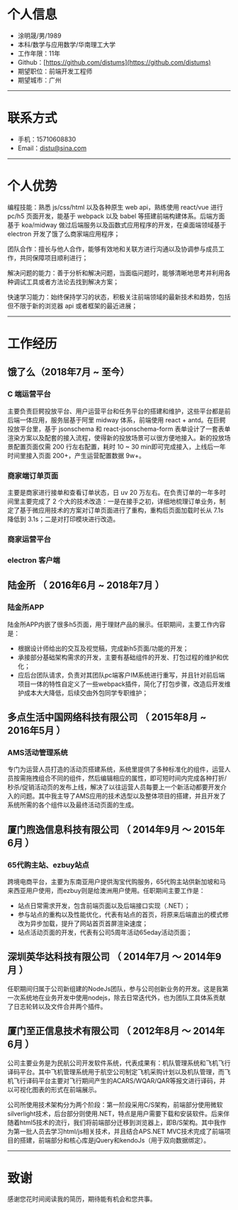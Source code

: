 # 个人信息

- 涂明晟/男/1989
- 本科/数学与应用数学/华南理工大学
- 工作年限：11年
- Github：[https://github.com/distums](https://github.com/distums)
- 期望职位：前端开发工程师
- 期望城市：广州

---

# 联系方式

- 手机：15710608830
- Email：[distu@sina.com](mailto:distu@sina.com)

---

# 个人优势

编程技能：熟悉 js/css/html 以及各种原生 web api，熟练使用 react/vue 进行 pc/h5 页面开发，能基于 webpack 以及 babel 等搭建前端构建体系。后端方面基于 koa/midway 做过后端服务以及函数式应用程序的开发，在桌面端领域基于 electron 开发了饿了么商家端应用程序；

团队合作：擅长与他人合作，能够有效地和关联方进行沟通以及协调参与成员工作，共同保障项目顺利进行；

解决问题的能力：善于分析和解决问题，当面临问题时，能够清晰地思考并利用各种调试工具或者方法论去找到解决方案；

快速学习能力：始终保持学习的状态，积极关注前端领域的最新技术和趋势，包括但不限于新的浏览器 api 或者框架的最近进展；

---

# 工作经历

## 饿了么（2018年7月 ~ 至今）

### C 端运营平台
主要负责巨鳄投放平台、用户运营平台和任务平台的搭建和维护，这些平台都是前后端一体应用，服务层基于阿里 midway 体系，前端使用 react + antd。在巨鳄投放平台里，基于 jsonschema 和 react-jsonschema-form 表单设计了一套表单渲染方案以及配套的接入流程，使得新的投放场景可以很方便地接入。新的投放场景配置页面仅需 200 行左右配置，耗时 10 ~ 30 min即可完成接入，上线后一年时间里接入页面 200+，产生运营配置数据 9w+。
### 商家端订单页面
主要是商家进行接单和查看订单状态，日 uv 20 万左右。在负责订单的一年多时间里主要完成了 2 个大的技术改造：一是在接手之初，详细地梳理订单业务，制定了基于微应用技术的方案对订单页面进行了重构，重构后页面加载时长从 7.1s 降低到 3.1s；二是对打印模块进行改造。
### 商家运营平台
### electron 客户端

## 陆金所 （ 2016年6月 ~ 2018年7月 ）

### 陆金所APP

陆金所APP内嵌了很多h5页面，用于理财产品的展示。任职期间，主要工作内容是：

- 根据设计师给出的交互及视觉稿，完成新h5页面/功能的开发；
- 承接部分基础架构需求的开发，主要有基础组件的开发、打包过程的维护和优化；
- 应后台团队请求，负责对其团队pc端客户IM系统进行重写，并且针对前后端项目一体的特性自定义了一些webpack插件，简化了打包步骤，改造后开发维护成本大大降低，后续交由外包同学专职维护；

## 多点生活中国网络科技有限公司 （ 2015年8月 ~ 2016年5月 ）

### AMS活动管理系统

专门为运营人员打造的活动页搭建系统，系统里提供了多种标准化的组件，运营人员按需拖拽组合不同的组件，然后编辑相应的属性，即可短时间内完成各种打折/秒杀/促销活动页的发布上线，解决了以往运营人员每要上一个新活动都要开发介入的问题。其中我主导了AMS应用的技术选型以及整体项目的搭建，并且开发了系统所需的各个组件以及最终活动页面的生成。

## 厦门煦逸信息科技有限公司 （ 2014年9月 ～ 2015年6月 ）

### 65代购主站、ezbuy站点

跨境电商平台，主要为东南亚用户提供淘宝代购服务，65代购主站供新加坡和马来西亚用户使用，而ezbuy则是给澳洲用户使用。任职期间主要工作是：

- 站点日常需求开发，包含前端页面以及后端接口实现（.NET）；
- 参与站点的重构以及性能优化，代表有站点的首页，将原来后端直出的模式修改为异步加载，提升了网站首页首屏渲染速度；
- 站点活动页面的开发，代表有公司5周年活动65eday活动页面；

## 深圳英华达科技有限公司 （ 2014年7月 ～ 2014年9月 ）

任职期间归属于公司新组建的NodeJs团队，参与公司创新业务的开发。这是我第一次系统地在业务开发中使用nodejs，除去日常迭代外，也为团队工具体系贡献了日志轮转以及文件合并两个插件。

## 厦门至正信息技术有限公司 （ 2012年8月 ～ 2014年6月 ）

公司主要业务是为民航公司开发软件系统，代表成果有：机队管理系统和飞机飞行译码平台。其中飞机管理系统用于航空公司制定飞机采购计划以及机队管理，而飞机飞行译码平台主要对飞行期间产生的ACARS/WQAR/QAR等报文进行译码，并以可视化图表的形式在前端展示。

公司所使用技术架构分为两个阶段：第一阶段采用C/S架构，前端部分使用微软silverlight技术，后台部分则使用.NET，特点是用户需要下载和安装软件。后来伴随着html5技术的流行，我们将前端部分迁移到浏览器上，即B/S架构。其中我作为第一批人员去学习html/js相关技术，并且结合APS.NET MVC技术完成了前端项目的搭建，前端部分和核心库是jQuery和kendoJs（用于双向数据绑定）。

---

# 致谢

感谢您花时间阅读我的简历，期待能有机会和您共事。
